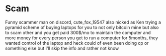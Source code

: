 # Scam
Funny scammer man on discord, cute_fox_19547 also nicked as Ken trying a pyramid scheme of buying laptops for you to not only bitcoin mine but also to scam other and you get paid 300$/mo to maintain the computer and more money for every person you get to run a computer for 5months, they wanted control of the laptop and heck could of even been doing cp or something else but I'll skip the info and rather not know
